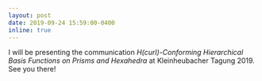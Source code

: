 ```yaml
---
layout: post
date: 2019-09-24 15:59:00-0400
inline: true
---
```


I will be presenting the communication *H(curl)-Conforming Hierarchical Basis Functions on Prisms and Hexahedra* at Kleinheubacher Tagung 2019. See you there!
